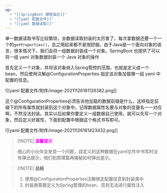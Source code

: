```yaml
---
up:
  - "[[SpringBoot 課程描述]]"
  - "[[yaml 配置文件]]"
  - "[[yaml 数据读取]]"
---
```

单一数据读取书写比较繁琐，全数据读取封装的太厉害了，每次拿数据还要一个一个的`getProperties()`，总之用起来都不是很舒服。由于Java是一个面向对象的语言，很多情况下，我们会将一组数据封装成一个对象。SpringBoot 也提供了可以将一组 yaml 对象数据封装一个 Java 对象的操作

​首先定义一个对象，并将该对象纳入Spring管控的范围，也就是定义成一个bean，然后使用注解@ConfigurationProperties 指定该对象加载哪一组 yaml 中配置的信息。

![[yaml 配置文件/附件/image-20211126181126382.png]]

​这个@ConfigurationProperties必须告诉他加载的数据前缀是什么，这样指定前缀下的所有属性就封装到这个对象中。记得数据属性名要与对象的变量名一一对应啊，不然没法封装。其实以后如果你要定义一组数据自己使用，就可以先写一个对象，然后定义好属性，下面到配置中根据这个格式书写即可。

![[yaml 配置文件/附件/image-20211126181423432.png]]


> [!NOTE] <font color="#f0f"><b>温馨提示</b></font>
> 
> 细心的小伙伴会发现一个问题，自定义的这种数据在yaml文件中书写时没有弹出提示，咱们到原理篇再揭秘如何弹出提示。

> [!NOTE] **总结**
> 
> 1. 使用@ConfigurationProperties注解绑定配置信息到封装类中
> 2. 封装类需要定义为Spring管理的bean，否则无法进行属性注入